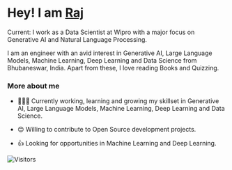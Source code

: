<!--<img src="https://github.com/rajdas2001/rajdas2001/blob/master/banner.png">-->

<h1>Hey! I am <a href="https://rajdas2001.github.io/rajdas/">Raj</a> </h1>

<p align = "center">

</p>
<p>Current: I work as a Data Scientist at Wipro with a major focus on Generative AI and Natural Language Processing.
   <p>I am an engineer with an avid interest in Generative AI, Large Language Models, Machine Learning, Deep Learning and Data Science from Bhubaneswar, India. Apart from these, I love reading Books and Quizzing. <p>
   
   
   <h3>More about me</h3>
   
 
   
- 👨🏽‍💻 Currently working, learning and growing my skillset in Generative AI, Large Language Models, Machine Learning, Deep Learning and Data Science.
- 😊 Willing to contribute to Open Source development projects.
- 👍 Looking for opportunities in Machine Learning and Deep Learning.


   <p></p>

<!--
<p align = "center">
<img src="https://github.com/rajdas2001/rajdas2001/blob/master/ws.gif">
</p>
--> 

   <p>

![Visitors](https://api.visitorbadge.io/api/visitors?path=https%3A%2F%2Fgithub.com%2Frajdas2001&labelColor=%23697689&countColor=%23dce775)

<!--
**rajdas2001/rajdas2001** is a ✨ _special_ ✨ repository because its `README.md` (this file) appears on your GitHub profile.

Here are some ideas to get you started:

- 🔭 I’m currently working on ...
- 🌱 I’m currently learning ...
- 👯 I’m looking to collaborate on ...
- 🤔 I’m looking for help with ...
- 💬 Ask me about ...
- 📫 How to reach me: ...
- 😄 Pronouns: ...
- ⚡ Fun fact: ...
-->
